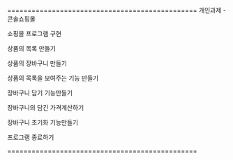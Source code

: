 ===============================================
개인과제 - 콘솔쇼핑몰

쇼핑몰 프로그램 구현

상품의 목록 만들기

상품의 장바구니 만들기

상품의 목록을 보여주는 기능 만들기

장바구니 담기 기능만들기

장바구니의 담긴 가격계산하기

장바구니 초기화 기능만들기

프로그램 종료하기

===============================================
